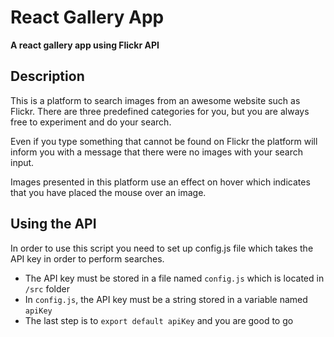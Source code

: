 # React Gallery App

**A react gallery app using Flickr API**

## Description

This is a platform to search images from an awesome website such as Flickr. There are three predefined categories for you, but you are always free to experiment and do your search.

Even if you type something that cannot be found on Flickr the platform will inform you with a message that there were no images with your search input.

Images presented in this platform use an effect on hover which indicates that you have placed the mouse over an image.

## Using the API

In order to use this script you need to set up config.js file which takes the API key in order to perform searches.

- The API key must be stored in a file named `config.js` which is located in `/src` folder
- In `config.js`, the API key must be a string stored in a variable named `apiKey`
- The last step is to `export default apiKey` and you are good to go
